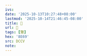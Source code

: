 ```yaml
---
ivs:
date: '2025-10-13T10:27:48+08:00'
lastmod: '2025-10-14T21:46:45-08:00'
title: 􃚬
url: 􃚬
tags: [蹩]
hex: '8E69'
src: DCCV
note:
---
```

